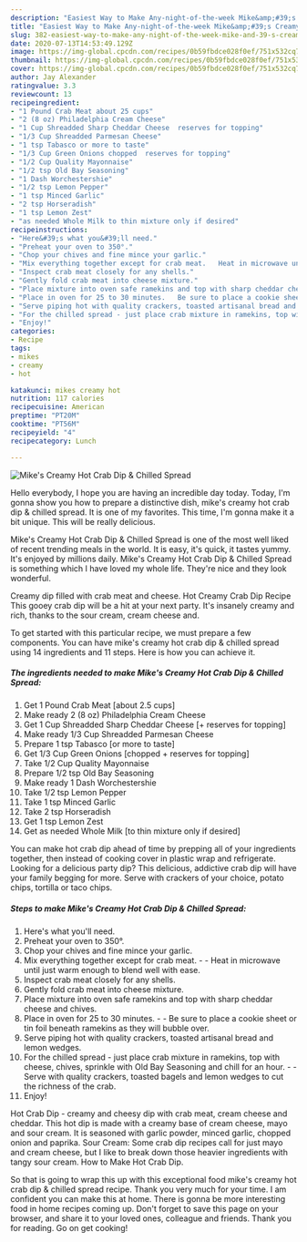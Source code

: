 ```yaml
---
description: "Easiest Way to Make Any-night-of-the-week Mike&amp;#39;s Creamy Hot Crab Dip &amp;amp; Chilled Spread"
title: "Easiest Way to Make Any-night-of-the-week Mike&amp;#39;s Creamy Hot Crab Dip &amp;amp; Chilled Spread"
slug: 382-easiest-way-to-make-any-night-of-the-week-mike-and-39-s-creamy-hot-crab-dip-and-amp-chilled-spread
date: 2020-07-13T14:53:49.129Z
image: https://img-global.cpcdn.com/recipes/0b59fbdce028f0ef/751x532cq70/mikes-creamy-hot-crab-dip-chilled-spread-recipe-main-photo.jpg
thumbnail: https://img-global.cpcdn.com/recipes/0b59fbdce028f0ef/751x532cq70/mikes-creamy-hot-crab-dip-chilled-spread-recipe-main-photo.jpg
cover: https://img-global.cpcdn.com/recipes/0b59fbdce028f0ef/751x532cq70/mikes-creamy-hot-crab-dip-chilled-spread-recipe-main-photo.jpg
author: Jay Alexander
ratingvalue: 3.3
reviewcount: 13
recipeingredient:
- "1 Pound Crab Meat about 25 cups"
- "2 (8 oz) Philadelphia Cream Cheese"
- "1 Cup Shreadded Sharp Cheddar Cheese  reserves for topping"
- "1/3 Cup Shreadded Parmesan Cheese"
- "1 tsp Tabasco or more to taste"
- "1/3 Cup Green Onions chopped  reserves for topping"
- "1/2 Cup Quality Mayonnaise"
- "1/2 tsp Old Bay Seasoning"
- "1 Dash Worchestershie"
- "1/2 tsp Lemon Pepper"
- "1 tsp Minced Garlic"
- "2 tsp Horseradish"
- "1 tsp Lemon Zest"
- "as needed Whole Milk to thin mixture only if desired"
recipeinstructions:
- "Here&#39;s what you&#39;ll need."
- "Preheat your oven to 350°."
- "Chop your chives and fine mince your garlic."
- "Mix everything together except for crab meat.   Heat in microwave until just warm enough to blend well with ease."
- "Inspect crab meat closely for any shells."
- "Gently fold crab meat into cheese mixture."
- "Place mixture into oven safe ramekins and top with sharp cheddar cheese and chives."
- "Place in oven for 25 to 30 minutes.   Be sure to place a cookie sheet or tin foil beneath ramekins as they will bubble over."
- "Serve piping hot with quality crackers, toasted artisanal bread and lemon wedges."
- "For the chilled spread - just place crab mixture in ramekins, top with cheese, chives, sprinkle with Old Bay Seasoning and chill for an hour.   Serve with quality crackers, toasted bagels and lemon wedges to cut the richness of the crab."
- "Enjoy!"
categories:
- Recipe
tags:
- mikes
- creamy
- hot

katakunci: mikes creamy hot 
nutrition: 117 calories
recipecuisine: American
preptime: "PT20M"
cooktime: "PT56M"
recipeyield: "4"
recipecategory: Lunch

---
```



![Mike&#39;s Creamy Hot Crab Dip &amp; Chilled Spread](https://img-global.cpcdn.com/recipes/0b59fbdce028f0ef/751x532cq70/mikes-creamy-hot-crab-dip-chilled-spread-recipe-main-photo.jpg)

Hello everybody, I hope you are having an incredible day today. Today, I'm gonna show you how to prepare a distinctive dish, mike&#39;s creamy hot crab dip &amp; chilled spread. It is one of my favorites. This time, I'm gonna make it a bit unique. This will be really delicious.

Mike&#39;s Creamy Hot Crab Dip &amp; Chilled Spread is one of the most well liked of recent trending meals in the world. It is easy, it's quick, it tastes yummy. It's enjoyed by millions daily. Mike&#39;s Creamy Hot Crab Dip &amp; Chilled Spread is something which I have loved my whole life. They're nice and they look wonderful.

Creamy dip filled with crab meat and cheese. Hot Creamy Crab Dip Recipe This gooey crab dip will be a hit at your next party. It&#39;s insanely creamy and rich, thanks to the sour cream, cream cheese and.


To get started with this particular recipe, we must prepare a few components. You can have mike&#39;s creamy hot crab dip &amp; chilled spread using 14 ingredients and 11 steps. Here is how you can achieve it.

<!--inarticleads1-->

##### The ingredients needed to make Mike&#39;s Creamy Hot Crab Dip &amp; Chilled Spread:

1. Get 1 Pound Crab Meat [about 2.5 cups]
1. Make ready 2 (8 oz) Philadelphia Cream Cheese
1. Get 1 Cup Shreadded Sharp Cheddar Cheese [+ reserves for topping]
1. Make ready 1/3 Cup Shreadded Parmesan Cheese
1. Prepare 1 tsp Tabasco [or more to taste]
1. Get 1/3 Cup Green Onions [chopped + reserves for topping]
1. Take 1/2 Cup Quality Mayonnaise
1. Prepare 1/2 tsp Old Bay Seasoning
1. Make ready 1 Dash Worchestershie
1. Take 1/2 tsp Lemon Pepper
1. Take 1 tsp Minced Garlic
1. Take 2 tsp Horseradish
1. Get 1 tsp Lemon Zest
1. Get as needed Whole Milk [to thin mixture only if desired]


You can make hot crab dip ahead of time by prepping all of your ingredients together, then instead of cooking cover in plastic wrap and refrigerate. Looking for a delicious party dip? This delicious, addictive crab dip will have your family begging for more. Serve with crackers of your choice, potato chips, tortilla or taco chips. 

<!--inarticleads2-->

##### Steps to make Mike&#39;s Creamy Hot Crab Dip &amp; Chilled Spread:

1. Here&#39;s what you&#39;ll need.
1. Preheat your oven to 350°.
1. Chop your chives and fine mince your garlic.
1. Mix everything together except for crab meat.  -  - Heat in microwave until just warm enough to blend well with ease.
1. Inspect crab meat closely for any shells.
1. Gently fold crab meat into cheese mixture.
1. Place mixture into oven safe ramekins and top with sharp cheddar cheese and chives.
1. Place in oven for 25 to 30 minutes.  -  - Be sure to place a cookie sheet or tin foil beneath ramekins as they will bubble over.
1. Serve piping hot with quality crackers, toasted artisanal bread and lemon wedges.
1. For the chilled spread - just place crab mixture in ramekins, top with cheese, chives, sprinkle with Old Bay Seasoning and chill for an hour.  -  - Serve with quality crackers, toasted bagels and lemon wedges to cut the richness of the crab.
1. Enjoy!


Hot Crab Dip - creamy and cheesy dip with crab meat, cream cheese and cheddar. This hot dip is made with a creamy base of cream cheese, mayo and sour cream. It is seasoned with garlic powder, minced garlic, chopped onion and paprika. Sour Cream: Some crab dip recipes call for just mayo and cream cheese, but I like to break down those heavier ingredients with tangy sour cream. How to Make Hot Crab Dip. 

So that is going to wrap this up with this exceptional food mike&#39;s creamy hot crab dip &amp; chilled spread recipe. Thank you very much for your time. I am confident you can make this at home. There is gonna be more interesting food in home recipes coming up. Don't forget to save this page on your browser, and share it to your loved ones, colleague and friends. Thank you for reading. Go on get cooking!
